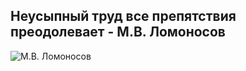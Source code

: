 ## Неусыпный труд все препятствия преодолевает - М.В. Ломоносов
<image src="/images/M.V._Lomonosov_by_L.Miropolskiy_after_G.C.Prenner_(1787,_RAN).jpg" alt="М.В. Ломоносов">
 